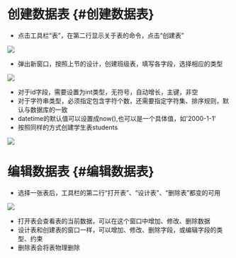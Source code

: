 # 创建数据表 {#创建数据表}

* 点击工具栏“表”，在第二行显示关于表的命令，点击“创建表”

![](/Images/assets/5-2-1.png)

* 弹出新窗口，按照上节的设计，创建班级表，填写各字段，选择相应的类型

![](/Images/assets/5-2-2.png)

* 对于id字段，需要设置为int类型，无符号，自动增长，主键，非空
* 对于字符串类型，必须指定包含字符个数，还需要指定字符集、排序规则，默认与数据库的一致
* datetime的默认值可以设置成now\(\),也可以是一个具体值，如'2000-1-1'
* 按照同样的方式创建学生表students

![](/Images/assets/5-2-3.png)

# 编辑数据表 {#编辑数据表}

* 选择一张表后，工具栏的第二行“打开表”、“设计表”、“删除表”都变的可用

![](/Images/assets/5-2-4.png)

* 打开表会查看表的当前数据，可以在这个窗口中增加、修改、删除数据
* 设计表和创建表的窗口一样，可以增加、修改、删除字段，或编辑字段的类型、约束
* 删除表会将表物理删除




